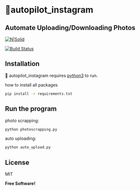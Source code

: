 # 🤖autopilot_instagram
## Automate Uploading/Downloading Photos 

[![N|Solid](https://raw.githubusercontent.com/aldisonll/autopilot_instagram/main/logo.ico)](https://github.com/aldisonll/autopilot_instagram)

[![Build Status](https://travis-ci.org/joemccann/dillinger.svg?branch=master)](https://travis-ci.org/joemccann/dillinger)


## Installation

🤖 autopilot_instagram requires [python3](https://python.org/) to run.

how to install all packages

```sh
pip install -r requirements.txt
```

## Run the program

photo scrapping:
```sh
python photoscrapping.py
```
auto uploading:
```sh 
python auto_upload.py
```


## License

MIT

**Free Software!**
